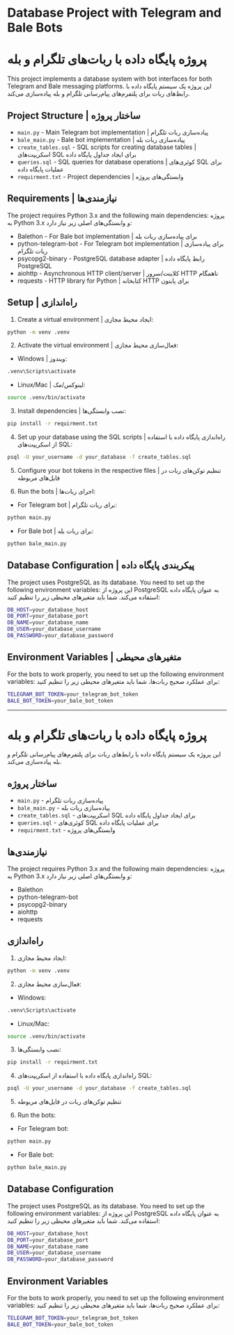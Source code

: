 # Database Project with Telegram and Bale Bots
# پروژه پایگاه داده با ربات‌های تلگرام و بله

This project implements a database system with bot interfaces for both Telegram and Bale messaging platforms.
این پروژه یک سیستم پایگاه داده با رابط‌های ربات برای پلتفرم‌های پیام‌رسانی تلگرام و بله پیاده‌سازی می‌کند.

## Project Structure | ساختار پروژه

- `main.py` - Main Telegram bot implementation | پیاده‌سازی ربات تلگرام
- `bale_main.py` - Bale bot implementation | پیاده‌سازی ربات بله
- `create_tables.sql` - SQL scripts for creating database tables | اسکریپت‌های SQL برای ایجاد جداول پایگاه داده
- `queries.sql` - SQL queries for database operations | کوئری‌های SQL برای عملیات پایگاه داده
- `requirment.txt` - Project dependencies | وابستگی‌های پروژه

## Requirements | نیازمندی‌ها

The project requires Python 3.x and the following main dependencies:
پروژه به Python 3.x و وابستگی‌های اصلی زیر نیاز دارد:

- Balethon - For Bale bot implementation | برای پیاده‌سازی ربات بله
- python-telegram-bot - For Telegram bot implementation | برای پیاده‌سازی ربات تلگرام
- psycopg2-binary - PostgreSQL database adapter | رابط پایگاه داده PostgreSQL
- aiohttp - Asynchronous HTTP client/server | کلاینت/سرور HTTP ناهمگام
- requests - HTTP library for Python | کتابخانه HTTP برای پایتون

## Setup | راه‌اندازی

1. Create a virtual environment | ایجاد محیط مجازی:
```bash
python -m venv .venv
```

2. Activate the virtual environment | فعال‌سازی محیط مجازی:
- Windows | ویندوز:
```bash
.venv\Scripts\activate
```
- Linux/Mac | لینوکس/مک:
```bash
source .venv/bin/activate
```

3. Install dependencies | نصب وابستگی‌ها:
```bash
pip install -r requirment.txt
```

4. Set up your database using the SQL scripts | راه‌اندازی پایگاه داده با استفاده از اسکریپت‌های SQL:
```bash
psql -U your_username -d your_database -f create_tables.sql
```

5. Configure your bot tokens in the respective files | تنظیم توکن‌های ربات در فایل‌های مربوطه

6. Run the bots | اجرای ربات‌ها:
- For Telegram bot | برای ربات تلگرام:
```bash
python main.py
```
- For Bale bot | برای ربات بله:
```bash
python bale_main.py
```

## Database Configuration | پیکربندی پایگاه داده

The project uses PostgreSQL as its database. You need to set up the following environment variables:
این پروژه از PostgreSQL به عنوان پایگاه داده استفاده می‌کند. شما باید متغیرهای محیطی زیر را تنظیم کنید:

```bash
DB_HOST=your_database_host
DB_PORT=your_database_port
DB_NAME=your_database_name
DB_USER=your_database_username
DB_PASSWORD=your_database_password
```

## Environment Variables | متغیرهای محیطی

For the bots to work properly, you need to set up the following environment variables:
برای عملکرد صحیح ربات‌ها، شما باید متغیرهای محیطی زیر را تنظیم کنید:

```bash
TELEGRAM_BOT_TOKEN=your_telegram_bot_token
BALE_BOT_TOKEN=your_bale_bot_token
```

---

# پروژه پایگاه داده با ربات‌های تلگرام و بله

این پروژه یک سیستم پایگاه داده با رابط‌های ربات برای پلتفرم‌های پیام‌رسانی تلگرام و بله پیاده‌سازی می‌کند.

## ساختار پروژه

- `main.py` - پیاده‌سازی ربات تلگرام
- `bale_main.py` - پیاده‌سازی ربات بله
- `create_tables.sql` - اسکریپت‌های SQL برای ایجاد جداول پایگاه داده
- `queries.sql` - کوئری‌های SQL برای عملیات پایگاه داده
- `requirment.txt` - وابستگی‌های پروژه

## نیازمندی‌ها

The project requires Python 3.x and the following main dependencies:
پروژه به Python 3.x و وابستگی‌های اصلی زیر نیاز دارد:

- Balethon
- python-telegram-bot
- psycopg2-binary
- aiohttp
- requests

## راه‌اندازی

1. ایجاد محیط مجازی:
```bash
python -m venv .venv
```

2. فعال‌سازی محیط مجازی:
- Windows:
```bash
.venv\Scripts\activate
```
- Linux/Mac:
```bash
source .venv/bin/activate
```

3. نصب وابستگی‌ها:
```bash
pip install -r requirment.txt
```

4. راه‌اندازی پایگاه داده با استفاده از اسکریپت‌های SQL:
```bash
psql -U your_username -d your_database -f create_tables.sql
```

5. تنظیم توکن‌های ربات در فایل‌های مربوطه

6. Run the bots:
- For Telegram bot:
```bash
python main.py
```
- For Bale bot:
```bash
python bale_main.py
```

## Database Configuration

The project uses PostgreSQL as its database. You need to set up the following environment variables:
این پروژه از PostgreSQL به عنوان پایگاه داده استفاده می‌کند. شما باید متغیرهای محیطی زیر را تنظیم کنید:

```bash
DB_HOST=your_database_host
DB_PORT=your_database_port
DB_NAME=your_database_name
DB_USER=your_database_username
DB_PASSWORD=your_database_password
```

## Environment Variables

For the bots to work properly, you need to set up the following environment variables:
برای عملکرد صحیح ربات‌ها، شما باید متغیرهای محیطی زیر را تنظیم کنید:

```bash
TELEGRAM_BOT_TOKEN=your_telegram_bot_token
BALE_BOT_TOKEN=your_bale_bot_token
``` 